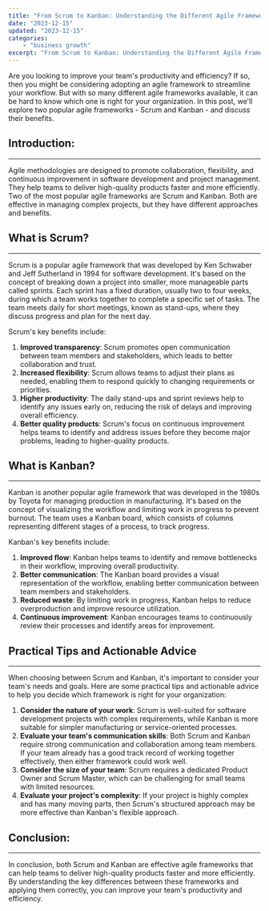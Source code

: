 ```yaml
---
title: "From Scrum to Kanban: Understanding the Different Agile Frameworks"
date: "2023-12-15"
updated: "2023-12-15"
categories: 
    - "business growth"
excerpt: "From Scrum to Kanban: Understanding the Different Agile Frameworks and Their Benefits. provides valuable insights into two of the most popular agile frameworks - Scrum and Kanban. Explore their key benefits, such as improved transparency, flexibility, productivity, and quality products in software development and project management. Discover practical tips and actionable advice to help you decide which framework is best for your organization. Boost team collaboration, adapt to changing requirements, reduce overproduction, and improve resource utilization with agile methodologies."
--- 
```

Are you looking to improve your team's productivity and efficiency? If so, then you might be considering adopting an agile framework to streamline your workflow. But with so many different agile frameworks available, it can be hard to know which one is right for your organization. In this post, we'll explore two popular agile frameworks - Scrum and Kanban - and discuss their benefits.

## Introduction:
------------

Agile methodologies are designed to promote collaboration, flexibility, and continuous improvement in software development and project management. They help teams to deliver high-quality products faster and more efficiently. Two of the most popular agile frameworks are Scrum and Kanban. Both are effective in managing complex projects, but they have different approaches and benefits.

## What is Scrum?
------------------

Scrum is a popular agile framework that was developed by Ken Schwaber and Jeff Sutherland in 1994 for software development. It's based on the concept of breaking down a project into smaller, more manageable parts called sprints. Each sprint has a fixed duration, usually two to four weeks, during which a team works together to complete a specific set of tasks. The team meets daily for short meetings, known as stand-ups, where they discuss progress and plan for the next day.

Scrum's key benefits include:

1. **Improved transparency**: Scrum promotes open communication between team members and stakeholders, which leads to better collaboration and trust.
2. **Increased flexibility**: Scrum allows teams to adjust their plans as needed, enabling them to respond quickly to changing requirements or priorities.
3. **Higher productivity**: The daily stand-ups and sprint reviews help to identify any issues early on, reducing the risk of delays and improving overall efficiency.
4. **Better quality products**: Scrum's focus on continuous improvement helps teams to identify and address issues before they become major problems, leading to higher-quality products.

## What is Kanban?
------------------

Kanban is another popular agile framework that was developed in the 1980s by Toyota for managing production in manufacturing. It's based on the concept of visualizing the workflow and limiting work in progress to prevent burnout. The team uses a Kanban board, which consists of columns representing different stages of a process, to track progress.

Kanban's key benefits include:

1. **Improved flow**: Kanban helps teams to identify and remove bottlenecks in their workflow, improving overall productivity.
2. **Better communication**: The Kanban board provides a visual representation of the workflow, enabling better communication between team members and stakeholders.
3. **Reduced waste**: By limiting work in progress, Kanban helps to reduce overproduction and improve resource utilization.
4. **Continuous improvement**: Kanban encourages teams to continuously review their processes and identify areas for improvement.

## Practical Tips and Actionable Advice
---------------------------------------

When choosing between Scrum and Kanban, it's important to consider your team's needs and goals. Here are some practical tips and actionable advice to help you decide which framework is right for your organization:

1. **Consider the nature of your work**: Scrum is well-suited for software development projects with complex requirements, while Kanban is more suitable for simpler manufacturing or service-oriented processes.
2. **Evaluate your team's communication skills**: Both Scrum and Kanban require strong communication and collaboration among team members. If your team already has a good track record of working together effectively, then either framework could work well.
3. **Consider the size of your team**: Scrum requires a dedicated Product Owner and Scrum Master, which can be challenging for small teams with limited resources.
4. **Evaluate your project's complexity**: If your project is highly complex and has many moving parts, then Scrum's structured approach may be more effective than Kanban's flexible approach.

## Conclusion:
------------

In conclusion, both Scrum and Kanban are effective agile frameworks that can help teams to deliver high-quality products faster and more efficiently. By understanding the key differences between these frameworks and applying them correctly, you can improve your team's productivity and efficiency. 
